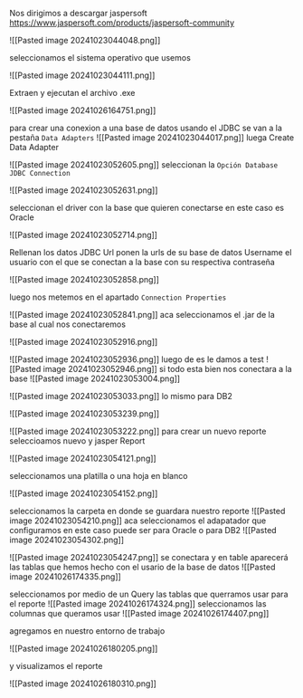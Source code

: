 Nos dirigimos a descargar jaspersoft 
https://www.jaspersoft.com/products/jaspersoft-community

![[Pasted image 20241023044048.png]]

seleccionamos el sistema operativo que usemos

![[Pasted image 20241023044111.png]]

Extraen y ejecutan el archivo .exe

![[Pasted image 20241026164751.png]]

para crear una conexion a una base  de datos usando el JDBC se van a la pestaña `Data Adapters` 
![[Pasted image 20241023044017.png]]
luega Create Data Adapter

![[Pasted image 20241023052605.png]]
seleccionan la `Opción Database JDBC Connection`


![[Pasted image 20241023052631.png]]

seleccionan el driver con la base que quieren conectarse  en este caso es Oracle

![[Pasted image 20241023052714.png]]

Rellenan los datos 
JDBC Url ponen la urls de su base de datos 
Username el usuario con el que se conectan a la base con su respectiva contraseña 

![[Pasted image 20241023052858.png]]

luego nos metemos en el apartado `Connection Properties`

![[Pasted image 20241023052841.png]]
aca seleccionamos el .jar de la base al cual nos conectaremos

![[Pasted image 20241023052916.png]]

![[Pasted image 20241023052936.png]]
luego de es le damos a test 
![[Pasted image 20241023052946.png]]
si todo esta bien nos conectara a la base
![[Pasted image 20241023053004.png]]

![[Pasted image 20241023053033.png]]
lo mismo para DB2

![[Pasted image 20241023053239.png]]

![[Pasted image 20241023053222.png]]
 para crear un nuevo reporte  seleccioamos nuevo y jasper Report
 
![[Pasted image 20241023054121.png]]

seleccionamos una platilla o una hoja en blanco 

![[Pasted image 20241023054152.png]]

seleccionamos la carpeta en donde se guardara nuestro reporte 
![[Pasted image 20241023054210.png]]
aca seleccionamos el adapatador que configuramos en este caso puede ser para Oracle o para DB2
![[Pasted image 20241023054302.png]]

![[Pasted image 20241023054247.png]]
se conectara y en table aparecerá las tablas que hemos hecho con el usario de la base de datos 
![[Pasted image 20241026174335.png]]

seleccionamos por medio de un Query las tablas que querramos usar para el reporte
![[Pasted image 20241026174324.png]]
seleccionamos  las columnas que queramos usar 
![[Pasted image 20241026174407.png]]

agregamos en nuestro entorno de trabajo

![[Pasted image 20241026180205.png]]

y visualizamos el reporte

![[Pasted image 20241026180310.png]]


